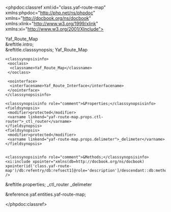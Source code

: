 <?xml version="1.0" encoding="utf-8"?>
<!-- $Revision: 317663 $ -->

<phpdoc:classref xml:id="class.yaf-route-map" xmlns:phpdoc="http://php.net/ns/phpdoc" xmlns="http://docbook.org/ns/docbook" xmlns:xlink="http://www.w3.org/1999/xlink" xmlns:xi="http://www.w3.org/2001/XInclude">

 <title>The Yaf_Route_Map class</title>
 <titleabbrev>Yaf_Route_Map</titleabbrev>

 <partintro>

<!-- {{{ Yaf_Route_Map intro -->
  <section xml:id="yaf-route-map.intro">
   &reftitle.intro;
   <para>

   </para>
  </section>
<!-- }}} -->

  <section xml:id="yaf-route-map.synopsis">
   &reftitle.classsynopsis;

<!-- {{{ Synopsis -->
   <classsynopsis>
    <ooclass><classname>Yaf_Route_Map</classname></ooclass>

<!-- {{{ Class synopsis -->
    <classsynopsisinfo>
     <ooclass>
      <classname>Yaf_Route_Map</classname>
     </ooclass>
     
     <oointerface>
      <interfacename>Yaf_Route_Interface</interfacename>
     </oointerface>
    </classsynopsisinfo>
<!-- }}} -->
    <classsynopsisinfo role="comment">&Properties;</classsynopsisinfo>
    <fieldsynopsis>
     <modifier>protected</modifier>
     <varname linkend="yaf-route-map.props.ctl-router">_ctl_router</varname>
    </fieldsynopsis>
    <fieldsynopsis>
     <modifier>protected</modifier>
     <varname linkend="yaf-route-map.props.delimeter">_delimeter</varname>
    </fieldsynopsis>

    
    <classsynopsisinfo role="comment">&Methods;</classsynopsisinfo>
    <xi:include xpointer="xmlns(db=http://docbook.org/ns/docbook) xpointer(id('class.yaf-route-map')/db:refentry/db:refsect1[@role='description']/descendant::db:methodsynopsis[1])" />
   </classsynopsis>
<!-- }}} -->

  </section>

  
<!-- {{{ Yaf_Route_Map properties -->
  <section xml:id="yaf-route-map.props">
   &reftitle.properties;
   <variablelist>
    <varlistentry xml:id="yaf-route-map.props.ctl-router">
     <term><varname>_ctl_router</varname></term>
     <listitem>
      <para></para>
     </listitem>
    </varlistentry>
    <varlistentry xml:id="yaf-route-map.props.delimeter">
     <term><varname>_delimeter</varname></term>
     <listitem>
      <para></para>
     </listitem>
    </varlistentry>
   </variablelist>
  </section>
<!-- }}} -->


 </partintro>

 &reference.yaf.entities.yaf-route-map;

</phpdoc:classref>

<!-- Keep this comment at the end of the file
Local variables:
mode: sgml
sgml-omittag:t
sgml-shorttag:t
sgml-minimize-attributes:nil
sgml-always-quote-attributes:t
sgml-indent-step:1
sgml-indent-data:t
indent-tabs-mode:nil
sgml-parent-document:nil
sgml-default-dtd-file:"~/.phpdoc/manual.ced"
sgml-exposed-tags:nil
sgml-local-catalogs:nil
sgml-local-ecat-files:nil
End:
vim600: syn=xml fen fdm=syntax fdl=2 si
vim: et tw=78 syn=sgml
vi: ts=1 sw=1
-->
